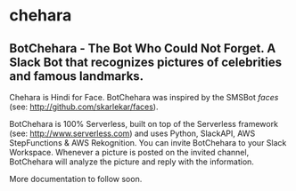# chehara
BotChehara - The Bot Who Could Not Forget. A Slack Bot that recognizes pictures of celebrities and famous landmarks.
----

Chehara is Hindi for Face. BotChehara was inspired by the SMSBot *faces* (see: http://github.com/skarlekar/faces). 

BotChehara is 100% Serverless, built on top of the Serverless framework (see: http://www.serverless.com) and uses Python, SlackAPI, AWS StepFunctions & AWS Rekognition. You can invite BotChehara to your Slack Workspace. Whenever a picture is posted on the invited channel, BotChehara will analyze the picture and reply with the information.

More documentation to follow soon.
